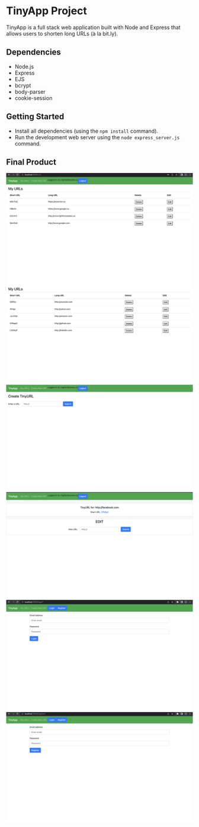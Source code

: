 # TinyApp Project

TinyApp is a full stack web application built with Node and Express that allows users to shorten long URLs (à la bit.ly).

## Dependencies

- Node.js
- Express
- EJS
- bcrypt
- body-parser
- cookie-session


## Getting Started

- Install all dependencies (using the `npm install` command).
- Run the development web server using the `node express_server.js` command.

## Final Product

!["Screenshot of URLs page with list of pages"](https://raw.githubusercontent.com/catuchi/tinyapp/83c12a47178650638eb56713b7b97a942a2b1b6e/docs/%3Aurls%20with%20pages.png)
!["Screenshot of list of URLs for a user"](https://raw.githubusercontent.com/catuchi/tinyapp/9b3a3932a0679d8ad6b4df71b479dc73215234da/docs/urls.png)
!["Screenshot of URL create page"](https://raw.githubusercontent.com/catuchi/tinyapp/83c12a47178650638eb56713b7b97a942a2b1b6e/docs/create%20short%20url.png)
!["Screenshot of URL edit page"](https://raw.githubusercontent.com/catuchi/tinyapp/83c12a47178650638eb56713b7b97a942a2b1b6e/docs/edit%20short%20url.png)
!["Screenshot of login page"](https://raw.githubusercontent.com/catuchi/tinyapp/9b3a3932a0679d8ad6b4df71b479dc73215234da/docs/login%20page.png)
!["Screenshot of register page"](https://raw.githubusercontent.com/catuchi/tinyapp/9b3a3932a0679d8ad6b4df71b479dc73215234da/docs/register%20page.png)
